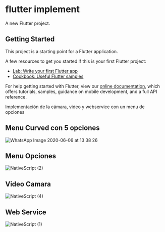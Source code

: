 # flutter implement

A new Flutter project.

## Getting Started

This project is a starting point for a Flutter application.

A few resources to get you started if this is your first Flutter project:

- [Lab: Write your first Flutter app](https://flutter.dev/docs/get-started/codelab)
- [Cookbook: Useful Flutter samples](https://flutter.dev/docs/cookbook)

For help getting started with Flutter, view our
[online documentation](https://flutter.dev/docs), which offers tutorials,
samples, guidance on mobile development, and a full API reference.

Implementación de la cámara, video y webservice con un menu de opciones

## Menu Curved con 5 opciones

![WhatsApp Image 2020-06-06 at 13 38 26](https://user-images.githubusercontent.com/55968997/83952056-ada31f00-a7fb-11ea-8b7d-48435ed7cfee.jpeg)

## Menu Opciones
![NativeScript (2)](https://user-images.githubusercontent.com/55968997/82125692-48fd2300-976d-11ea-9f00-d93e734a693c.jpeg)

## Video Camara
![NativeScript (4)](https://user-images.githubusercontent.com/55968997/82125742-bc9f3000-976d-11ea-8d74-6ed771eb8d76.jpeg)



## Web Service
![NativeScript (1)](https://user-images.githubusercontent.com/55968997/82125770-d476b400-976d-11ea-94bf-5184a00c0193.jpeg)
